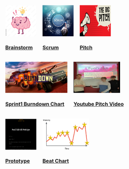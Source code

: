 <style>
    .div1 {
        float: left;
        margin: 10px;
    }
        .div2 {
        float: left;
        margin: 10px;
    }
</style>
<div class="div1">
<a href="https://trello.com/invite/b/OwZnBP8b/ATTIab4ef2818b354effec85ab30b00289ea37EE9C00/brainstorm"><img src="images/brain.jpg" width="100" height="100"><h3><strong>Brainstorm</strong></h3></a>
</div>
<div class="div2">
<a href="https://trello.com/invite/b/yILFNXR8/ATTI8692956cf82f9af1076989cf0c814b4c8C81A282/scrum"><img src="images/scrum.jpg" width="100" height="100"><h3><strong>Scrum</strong></h3></a>
</div>
<div class="div2">
<a href="https://docs.google.com/presentation/d/11A_n445xwg4Z1wd9hlrLHQ51T6virhRN0epvZPNZ1zY/edit?usp=sharing"><img src="images/Pitch.png" width="100" height="100"><h3><strong>Pitch</strong></h3></a>
</div>
<div class="div2">
<a href="https://docs.google.com/spreadsheets/d/1pucJXIp5Q5qYQ8lhXrtaNKuTcodfR0Fo6UYcp6quC44/edit?usp=sharing"><img src="images/Burndown.jpg" width="200" height="100"><h3><strong>Sprint1 Burndown Chart</strong></h3></a>
    
</div>
<div class="div2">
<a href="https://youtu.be/vKmLEXTAchI"><img src="images/video.png" width="150" height="100"><h3><strong>Youtube Pitch Video</strong></h3></a>
</div>


</div>
<div class="div2">
<a href="https://markhogan.itch.io/ponis-tale"><img src="images/Prototype.png" width="100" height="100"><h3><strong>Prototype</strong></h3></a>
</div>

</div>
<div class="div2">
<a href="https://docs.google.com/document/d/1UyPvEkmSpULPj3zEW5rrcprRB8IFoFwX5u6QTShyOrA/edit?usp=sharing"><img src="images/Beat.jpg" width="150" height="100"><h3><strong>Beat Chart</strong></h3></a>
</div>





